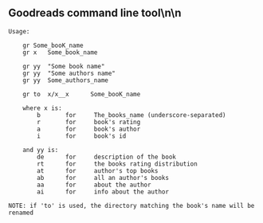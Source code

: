 ## Goodreads command line tool\n\n

    Usage:

        gr Some_booK_name
        gr x   Some_book_name

        gr yy  "Some book name"
        gr yy  "Some authors name"
        gr yy  Some_authors_name

        gr to  x/x__x      Some_booK_name

        where x is:
            b       for     The_books_name (underscore-separated)
            r       for     book's rating
            a       for     book's author
            i       for     book's id

        and yy is:
            de      for     description of the book
            rt      for     the books rating distribution
            at      for     author's top books
            ab      for     all an author's books
            aa      for     about the author
            ai      for     info about the author

    NOTE: if 'to' is used, the directory matching the book's name will be renamed

    
